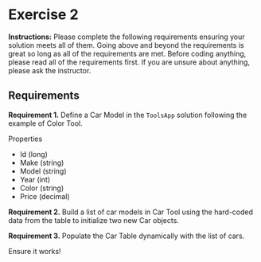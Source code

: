 # Exercise 2

**Instructions:** Please complete the following requirements ensuring your solution meets all of them. Going above and beyond the requirements is great so long as all of the requirements are met. Before coding anything, please read all of the requirements first. If you are unsure about anything, please ask the instructor.

## Requirements

**Requirement 1.** Define a Car Model in the `ToolsApp` solution following the example of Color Tool.

Properties
- Id (long)
- Make (string)
- Model (string)
- Year (int)
- Color (string)
- Price (decimal)

**Requirement 2.** Build a list of car models in Car Tool using the hard-coded data from the table to initialize two new Car objects.

**Requirement 3.** Populate the Car Table dynamically with the list of cars.

Ensure it works!